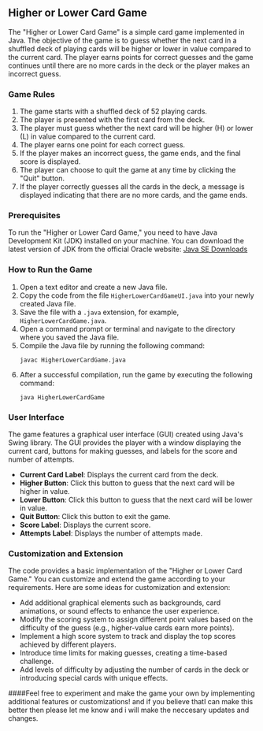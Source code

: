 ## Higher or Lower Card Game

The "Higher or Lower Card Game" is a simple card game implemented in Java. The objective of the game is to guess whether the next card in a shuffled deck of playing cards will be higher or lower in value compared to the current card. The player earns points for correct guesses and the game continues until there are no more cards in the deck or the player makes an incorrect guess.

### Game Rules

1. The game starts with a shuffled deck of 52 playing cards.
2. The player is presented with the first card from the deck.
3. The player must guess whether the next card will be higher (H) or lower (L) in value compared to the current card.
4. The player earns one point for each correct guess.
5. If the player makes an incorrect guess, the game ends, and the final score is displayed.
6. The player can choose to quit the game at any time by clicking the "Quit" button.
7. If the player correctly guesses all the cards in the deck, a message is displayed indicating that there are no more cards, and the game ends.

### Prerequisites

To run the "Higher or Lower Card Game," you need to have Java Development Kit (JDK) installed on your machine. You can download the latest version of JDK from the official Oracle website: [Java SE Downloads](https://www.oracle.com/java/technologies/javase-jdk11-downloads.html)

### How to Run the Game

1. Open a text editor and create a new Java file.
2. Copy the code from the file `HigherLowerCardGameUI.java` into your newly created Java file.
3. Save the file with a `.java` extension, for example, `HigherLowerCardGame.java`.
4. Open a command prompt or terminal and navigate to the directory where you saved the Java file.
5. Compile the Java file by running the following command:
   ```
   javac HigherLowerCardGame.java
   ```
6. After a successful compilation, run the game by executing the following command:
   ```
   java HigherLowerCardGame
   ```

### User Interface

The game features a graphical user interface (GUI) created using Java's Swing library. The GUI provides the player with a window displaying the current card, buttons for making guesses, and labels for the score and number of attempts.


- **Current Card Label**: Displays the current card from the deck.
- **Higher Button**: Click this button to guess that the next card will be higher in value.
- **Lower Button**: Click this button to guess that the next card will be lower in value.
- **Quit Button**: Click this button to exit the game.
- **Score Label**: Displays the current score.
- **Attempts Label**: Displays the number of attempts made.

### Customization and Extension

The code provides a basic implementation of the "Higher or Lower Card Game." You can customize and extend the game according to your requirements. Here are some ideas for customization and extension:

- Add additional graphical elements such as backgrounds, card animations, or sound effects to enhance the user experience.
- Modify the scoring system to assign different point values based on the difficulty of the guess (e.g., higher-value cards earn more points).
- Implement a high score system to track and display the top scores achieved by different players.
- Introduce time limits for making guesses, creating a time-based challenge.
- Add levels of difficulty by adjusting the number of cards in the deck or introducing special cards with unique effects.

####Feel free to experiment and make the game your own by implementing additional features or customizations! and if you believe thatI can make this better then please let me know and i will make the neccesary updates and changes.


